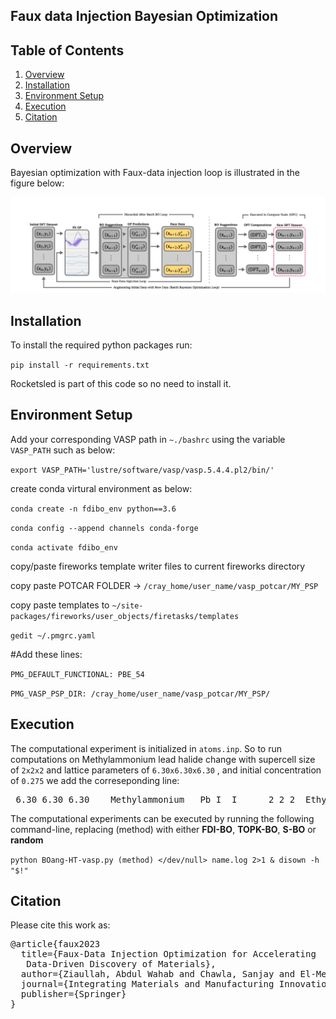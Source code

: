 ## Faux data Injection Bayesian Optimization
## Table of Contents


1. [Overview](#overview)
2. [Installation](#installation)
3. [Environment Setup](#env)
3. [Execution](#exe)
4. [Citation](#cite)


## Overview
<a name="overview"></a>
Bayesian optimization with Faux-data injection loop is illustrated in the figure below: 

![image info](img/bo_loop.png)

## Installation
<a name="installation"></a>
To install the required python packages run: 

`pip install -r requirements.txt`

Rocketsled is part of this code so no need to install it. 

## Environment Setup
<a name="env"></a>
Add your corresponding VASP path in `~./bashrc` using the variable `VASP_PATH` such as below:

`export VASP_PATH='lustre/software/vasp/vasp.5.4.4.pl2/bin/'`

create conda virtural environment as below:

`conda create -n fdibo_env python==3.6`

`conda config --append channels conda-forge`

`conda activate fdibo_env`
<a name="installation"></a>

copy/paste fireworks template writer files to current fireworks directory

copy paste POTCAR FOLDER -> `/cray_home/user_name/vasp_potcar/MY_PSP`

copy paste templates to `~/site-packages/fireworks/user_objects/firetasks/templates`

`gedit ~/.pmgrc.yaml`

#Add these lines:

`PMG_DEFAULT_FUNCTIONAL: PBE_54`

`PMG_VASP_PSP_DIR: /cray_home/user_name/vasp_potcar/MY_PSP/`

## Execution 
<a name="exe"></a>
The computational experiment is initialized in  `atoms.inp`. So to run computations on  Methylammonium lead halide change with supercell size of `2x2x2` and lattice parameters of `6.30x6.30x6.30` , and initial concentration of `0.275` we add the correseponding line:
<pre>
 6.30 6.30 6.30    Methylammonium   Pb I  I      2 2 2  Ethylammonium    0.275
</pre>
The computational experiments can be executed by running the following command-line, replacing (method) with either **FDI-BO**, 
                       **TOPK-BO**,
                       **S-BO** or
                       **random** 

`python BOang-HT-vasp.py (method) </dev/null> name.log 2>1 & disown -h "$!"`

                       
## Citation 
<a name="cite"></a>
Please cite this work as:

<pre>@article{faux2023
  title={Faux-Data Injection Optimization for Accelerating
   Data-Driven Discovery of Materials},
  author={Ziaullah, Abdul Wahab and Chawla, Sanjay and El-Mellouhi, Fedwa},
  journal={Integrating Materials and Manufacturing Innovation},
  publisher={Springer}
}</pre>
